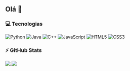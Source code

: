 ## Olá 👋

### 💻 Tecnologias

![Python](https://img.shields.io/badge/-Python-3776AB?style=for-the-badge&logo=python&logoColor=white)
![Java](https://img.shields.io/badge/-Java-C74634?style=for-the-badge&logo=java&logoColor=white)
![C++](https://img.shields.io/badge/-C++-00599C?style=for-the-badge&logo=cplusplus&logoColor=white)
![JavaScript](https://img.shields.io/badge/-Javascript-F7DF1E?style=for-the-badge&logo=javascript&logoColor=black)
![HTML5](https://img.shields.io/badge/-html5-red?style=for-the-badge&logo=html5&logoColor=white)
![CSS3](https://img.shields.io/badge/-css3-blue?style=for-the-badge&logo=css3&logoColor=white3)

### ⚡ GitHub Stats
<a href="https://github.com/ezequielhenrique">
  <img align="center" src="https://github-readme-stats.vercel.app/api?username=ezequielhenrique&show_icons=true&theme=prussian&include_all_commits=true&count_private=true"/>
</a>
<a href="https://github.com/ezequielhenrique">
  <img align="center" src="https://github-readme-stats.vercel.app/api/top-langs/?username=ezequielhenrique&layout=compact&langs_count=16&theme=prussian"/>
</a>
